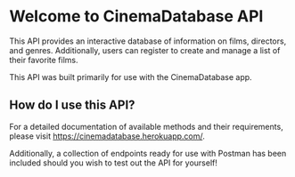 # Welcome to CinemaDatabase API

This API provides an interactive database of information on films, directors, and genres. Additionally, users can register to create and manage a list of their favorite films.

This API was built primarily for use with the CinemaDatabase app.

## How do I use this API?

For a detailed documentation of available methods and their requirements, please visit https://cinemadatabase.herokuapp.com/.

Additionally, a collection of endpoints ready for use with Postman has been included should you wish to test out the API for yourself!
 
